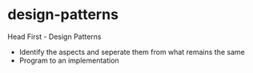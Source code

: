 # design-patterns
Head First - Design Patterns

* Identify the aspects and seperate them from what remains the same
* Program to an implementation
